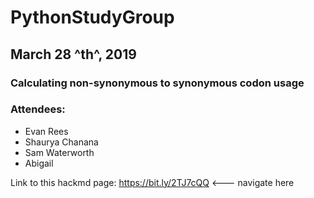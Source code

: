 # PythonStudyGroup 

## March 28 ^th^, 2019

### Calculating non-synonymous to synonymous codon usage

### Attendees:
- Evan Rees
- Shaurya Chanana
- Sam Waterworth
- Abigail

Link to this hackmd page: https://bit.ly/2TJ7cQQ <--- navigate here